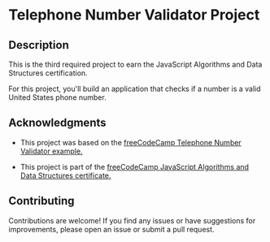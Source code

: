 # Telephone Number Validator Project

## Description

This is the third required project to earn the JavaScript Algorithms and Data Structures certification.

For this project, you'll build an application that checks if a number is a valid United States phone number.

## Acknowledgments

- This project was based on the [freeCodeCamp Telephone Number Validator example.](https://telephone-number-validator.freecodecamp.rocks/)

- This project is part of the [freeCodeCamp JavaScript Algorithms and Data Structures certificate.](https://www.freecodecamp.org/learn/learn-javascript-algorithms-and-data-structures)

## Contributing

Contributions are welcome! If you find any issues or have suggestions for improvements, please open an issue or submit a pull request.
